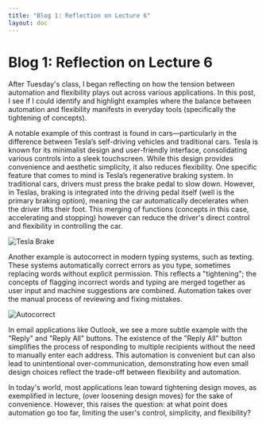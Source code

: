 ```yaml
---
title: "Blog 1: Reflection on Lecture 6"
layout: doc
---
```


# Blog 1: Reflection on Lecture 6


After Tuesday's class, I began reflecting on how the tension between automation and flexibility plays out across various applications. In this post, I see if I could identify and highlight examples where the balance between automation and flexibility manifests in everyday tools (specifically the tightening of concepts).

A notable example of this contrast is found in cars—particularly in the difference between Tesla’s self-driving vehicles and traditional cars. Tesla is known for its minimalist design and user-friendly interface, consolidating various controls into a sleek touchscreen. While this design provides convenience and aesthetic simplicity, it also reduces flexibility. One specific feature that comes to mind is Tesla’s regenerative braking system. In traditional cars, drivers must press the brake pedal to slow down. However, in Teslas, braking is integrated into the driving pedal itself (well is the primary braking option), meaning the car automatically decelerates when the driver lifts their foot. This merging of functions (concepts in this case, accelerating and stopping) however can reduce the driver's direct control and flexibility in controlling the car.

![Tesla Brake](/assets/images/Blogs/B1/tesla_brake.jpeg)

Another example is autocorrect in modern typing systems, such as texting. These systems automatically correct errors as you type, sometimes replacing words without explicit permission. This reflects a "tightening"; the concepts of flagging incorrect words and typing are merged together as user input and machine suggestions are combined. Automation takes over the manual process of reviewing and fixing mistakes.

![Autocorrect](/assets/images/Blogs/B1/autocorrectfix.png)

In email applications like Outlook, we see a more subtle example with the "Reply" and "Reply All" buttons. The existence of the "Reply All" button simplifies the process of responding to multiple recipients without the need to manually enter each address. This automation is convenient but can also lead to unintentional over-communication, demonstrating how even small design choices reflect the trade-off between flexibility and automation.

In today's world, most applications lean toward tightening design moves, as exemplified in lecture, (over loosening design moves) for the sake of convenience. However, this raises the question: at what point does automation go too far, limiting the user's control, simplicity, and flexibility? 